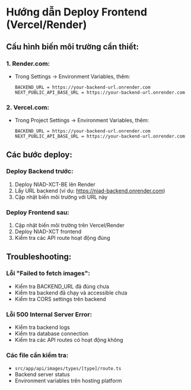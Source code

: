 # Hướng dẫn Deploy Frontend (Vercel/Render)

## Cấu hình biến môi trường cần thiết:

### 1. Render.com:
- Trong Settings → Environment Variables, thêm:
  ```
  BACKEND_URL = https://your-backend-url.onrender.com
  NEXT_PUBLIC_API_BASE_URL = https://your-backend-url.onrender.com
  ```

### 2. Vercel.com:
- Trong Project Settings → Environment Variables, thêm:
  ```
  BACKEND_URL = https://your-backend-url.onrender.com
  NEXT_PUBLIC_API_BASE_URL = https://your-backend-url.onrender.com
  ```

## Các bước deploy:

### Deploy Backend trước:
1. Deploy NIAD-XCT-BE lên Render
2. Lấy URL backend (ví dụ: https://niad-backend.onrender.com)
3. Cập nhật biến môi trường với URL này

### Deploy Frontend sau:
1. Cập nhật biến môi trường trên Vercel/Render
2. Deploy NIAD-XCT frontend
3. Kiểm tra các API route hoạt động đúng

## Troubleshooting:

### Lỗi "Failed to fetch images":
- Kiểm tra BACKEND_URL đã đúng chưa
- Kiểm tra backend đã chạy và accessible chưa
- Kiểm tra CORS settings trên backend

### Lỗi 500 Internal Server Error:
- Kiểm tra backend logs
- Kiểm tra database connection
- Kiểm tra các API routes có hoạt động không

### Các file cần kiểm tra:
- `src/app/api/images/types/[type]/route.ts`
- Backend server status
- Environment variables trên hosting platform
